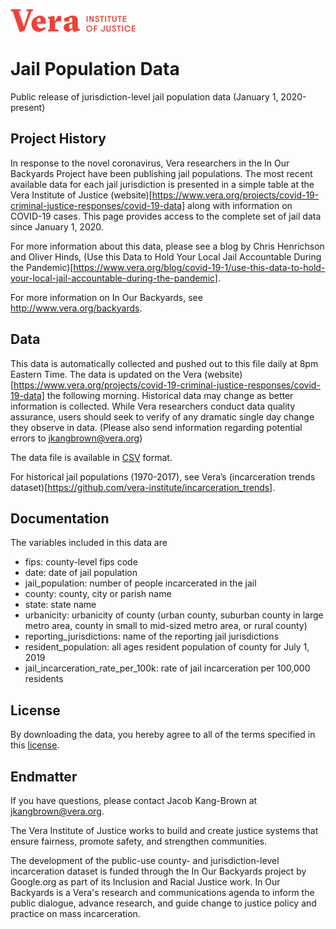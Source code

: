 ![Vera Institute of Justice Logo](https://github.com/vera-institute/jail-population-data/blob/master/vera-logo.png?raw=true)

# Jail Population Data
Public release of jurisdiction-level jail population data (January 1, 2020-present)

## Project History
In response to the novel coronavirus, Vera researchers in the In Our Backyards Project have been publishing jail populations. The most recent available data for each jail jurisdiction is presented in a simple table at the Vera Institute of Justice (website)[https://www.vera.org/projects/covid-19-criminal-justice-responses/covid-19-data] along with information on COVID-19 cases. This page provides access to the complete set of jail data since January 1, 2020.  

For more information about this data, please see a blog by Chris Henrichson and Oliver Hinds, 
(Use this Data to Hold Your Local Jail Accountable During the Pandemic)[https://www.vera.org/blog/covid-19-1/use-this-data-to-hold-your-local-jail-accountable-during-the-pandemic].

For more information on In Our Backyards, see http://www.vera.org/backyards.

## Data

This data is automatically collected and pushed out to this file daily at 8pm Eastern Time. The data is updated on the Vera (website)[https://www.vera.org/projects/covid-19-criminal-justice-responses/covid-19-data] the following morning.   Historical data may change as better information is collected. While Vera researchers conduct data quality assurance, users should seek to verify of any dramatic single day change they observe in data.  (Please also send information regarding potential errors to jkangbrown@vera.org) 

The data file is available in [CSV](https://github.com/vera-institute/jail-population-data/blob/master/jail_population.csv) format. 
 
For historical jail populations (1970-2017), see Vera’s (incarceration trends dataset)[https://github.com/vera-institute/incarceration_trends]. 

## Documentation

The variables included in this data are 
* fips: county-level fips code
* date: date of jail population
* jail_population: number of people incarcerated in the jail
* county: county, city or parish name
* state: state name
* urbanicity: urbanicity of county (urban county, suburban county in large metro area, county in small to mid-sized metro area, or rural county) 
* reporting_jurisdictions: name of the reporting jail jurisdictions
* resident_population: all ages resident population of county for July 1, 2019
* jail_incarceration_rate_per_100k: rate of jail incarceration per 100,000 residents



## License

By downloading the data, you hereby agree to all of the terms specified in this [license](https://github.com/vera-institute/jail-population-data/blob/master/License.md).


## Endmatter

If you have questions, please contact Jacob Kang-Brown at <jkangbrown@vera.org>.

The Vera Institute of Justice works to build and create justice systems that ensure fairness, promote safety, and strengthen communities.

The development of the public-use county- and jurisdiction-level incarceration dataset is funded through the In Our Backyards project by Google.org as part of its Inclusion and Racial Justice work. In Our Backyards is a Vera's research and communications agenda to inform the public dialogue, advance research, and guide change to justice policy and practice on mass incarceration.



